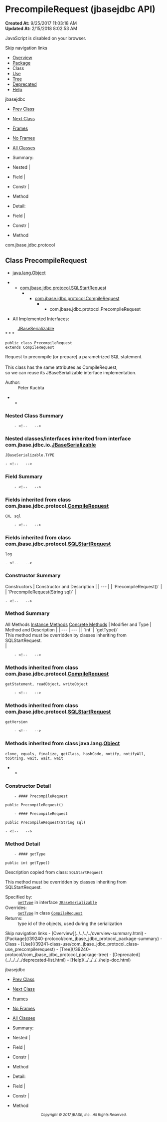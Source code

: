 # PrecompileRequest (jbasejdbc   API)

**Created At:** 9/25/2017 11:03:18 AM  
**Updated At:** 2/15/2018 8:02:53 AM  

<script type="text/javascript"><!--
    try {
        if (location.href.indexOf('is-external=true') == -1) {
            parent.document.title="PrecompileRequest (jbasejdbc   API)";
        }
    }
    catch(err) {
    }
//-->
var methods = {"i0":10};
var tabs = {65535:["t0","All Methods"],2:["t2","Instance Methods"],8:["t4","Concrete Methods"]};
var altColor = "altColor";
var rowColor = "rowColor";
var tableTab = "tableTab";
var activeTableTab = "activeTableTab";</script><noscript><div>JavaScript is disabled on your browser.</div></noscript><!-- ========= START OF TOP NAVBAR ======= -->
<!--   -->
Skip navigation links
<!--   -->
- [Overview](../../../../overview-summary.html)
- [Package](/39240-protocol/com_jbase_jdbc_protocol_package-summary)
- Class
- [Use](/39241-class-use/com_jbase_jdbc_protocol_class-use_precompilerequest)
- [Tree](/39240-protocol/com_jbase_jdbc_protocol_package-tree)
- [Deprecated](../../../../deprecated-list.html)
- [Help](../../../../help-doc.html)


jbasejdbc <br>

- [Prev Class](/39240-protocol/com_jbase_jdbc_protocol_PColumnMetaData "class in com.jbase.jdbc.protocol")
- [Next Class](/39240-protocol/com_jbase_jdbc_protocol_PResultSet "class in com.jbase.jdbc.protocol")


- [Frames](../../../../index.html?com/jbase/jdbc/protocol//39240-protocol/com_jbase_jdbc_protocol_PrecompileRequest)
- [No Frames](/39240-protocol/com_jbase_jdbc_protocol_PrecompileRequest)


- [All Classes](../../../../allclasses-noframe.html)


<script type="text/javascript"><!--
  allClassesLink = document.getElementById("allclasses_navbar_top");
  if(window==top) {
    allClassesLink.style.display = "block";
  }
  else {
    allClassesLink.style.display = "none";
  }
  //--></script>

- Summary:
- Nested |
- Field |
- Constr |
- Method


- Detail:
- Field |
- Constr |
- Method
<!--   -->
<!-- ========= END OF TOP NAVBAR ========= --><!-- ======== START OF CLASS DATA ======== -->
com.jbase.jdbc.protocol

## Class PrecompileRequest

- [java.lang.Object](http://java.sun.com/j2se/1.5.0/docs/api/java/lang/Object.html?is-external=true "class or interface in java.lang")
- - [com.jbase.jdbc.protocol.SQLStartRequest](/39240-protocol/com_jbase_jdbc_protocol_SQLStartRequest "class in com.jbase.jdbc.protocol")
    - - [com.jbase.jdbc.protocol.CompileRequest](/39240-protocol/com_jbase_jdbc_protocol_CompileRequest "class in com.jbase.jdbc.protocol")
        - - com.jbase.jdbc.protocol.PrecompileRequest


- <dl><dt>All Implemented Interfaces:</dt>
<dd><a href="/39232-io/com_jbase_jdbc_io_jbaseserializable" title="interface in com.jbase.jdbc.io">JBaseSerializable</a></dd></dl>
* * *


```
public class PrecompileRequest
extends CompileRequest
```

Request to precompile (or prepare) a parametrized SQL statement.<br> <br> This class has the same attributes as CompileRequest,<br> so we can reuse its JBaseSerializable interface implementation.
<dl><dt><span class="simpleTagLabel">Author:</span></dt>
<dd>Peter Kucbta</dd></dl>

- <!-- ======== NESTED CLASS SUMMARY ======== -->
    - <!--   -->
### Nested Class Summary

        - <!--   -->
### Nested classes/interfaces inherited from interface com.jbase.jdbc.io.[JBaseSerializable](/39232-io/com_jbase_jdbc_io_jbaseserializable "interface in com.jbase.jdbc.io")
`JBaseSerializable.TYPE`

<!-- =========== FIELD SUMMARY =========== -->
    - <!--   -->
### Field Summary

        - <!--   -->
### Fields inherited from class com.jbase.jdbc.protocol.[CompileRequest](/39240-protocol/com_jbase_jdbc_protocol_CompileRequest "class in com.jbase.jdbc.protocol")
`CN, sql`


        - <!--   -->
### Fields inherited from class com.jbase.jdbc.protocol.[SQLStartRequest](/39240-protocol/com_jbase_jdbc_protocol_SQLStartRequest "class in com.jbase.jdbc.protocol")
`log`

<!-- ======== CONSTRUCTOR SUMMARY ======== -->
    - <!--   -->
### Constructor Summary


<caption><span>Constructors</span><span class="tabEnd"> </span></caption>| Constructor and Description |
| --- |
| `PrecompileRequest()`  |
| `PrecompileRequest(String sql)`  |

<!-- ========== METHOD SUMMARY =========== -->
    - <!--   -->
### Method Summary


<caption><span id="t0" class="activeTableTab"><span>All Methods</span><span class="tabEnd"> </span></span><span id="t2" class="tableTab"><span><a href="javascript:show(2);">Instance Methods</a></span><span class="tabEnd"> </span></span><span id="t4" class="tableTab"><span><a href="javascript:show(8);">Concrete Methods</a></span><span class="tabEnd"> </span></span></caption>| Modifier and Type | Method and Description |
| --- | --- |
| `int` | `getType()`<br>This method must be overridden by classes inheriting from SQLStartRequest.<br> |


        - <!--   -->
### Methods inherited from class com.jbase.jdbc.protocol.[CompileRequest](/39240-protocol/com_jbase_jdbc_protocol_CompileRequest "class in com.jbase.jdbc.protocol")
`getStatement, readObject, writeObject`


        - <!--   -->
### Methods inherited from class com.jbase.jdbc.protocol.[SQLStartRequest](/39240-protocol/com_jbase_jdbc_protocol_SQLStartRequest "class in com.jbase.jdbc.protocol")
`getVersion`


        - <!--   -->
### Methods inherited from class java.lang.[Object](http://java.sun.com/j2se/1.5.0/docs/api/java/lang/Object.html?is-external=true "class or interface in java.lang")
`clone, equals, finalize, getClass, hashCode, notify, notifyAll, toString, wait, wait, wait`

- <!-- ========= CONSTRUCTOR DETAIL ======== -->
    - <!--   -->
### Constructor Detail
<!--   -->
        - #### PrecompileRequest

```
public PrecompileRequest()
```

<!--   -->
        - #### PrecompileRequest

```
public PrecompileRequest(String sql)
```

<!-- ============ METHOD DETAIL ========== -->
    - <!--   -->
### Method Detail
<!--   -->
        - #### getType

```
public int getType()
```

Description copied from class: `SQLStartRequest`

This method must be overridden by classes inheriting from SQLStartRequest.
<dl><dt><span class="overrideSpecifyLabel">Specified by:</span></dt>
<dd>
<code><a href="/39232-io/com_jbase_jdbc_io_jbaseserializable#getType--">getType</a></code> in interface <code><a href="/39232-io/com_jbase_jdbc_io_jbaseserializable" title="interface in com.jbase.jdbc.io">JBaseSerializable</a></code>
</dd>
<dt><span class="overrideSpecifyLabel">Overrides:</span></dt>
<dd>
<code><a href="/39240-protocol/com_jbase_jdbc_protocol_CompileRequest#getType--">getType</a></code> in class <code><a href="/39240-protocol/com_jbase_jdbc_protocol_CompileRequest" title="class in com.jbase.jdbc.protocol">CompileRequest</a></code>
</dd>
<dt><span class="returnLabel">Returns:</span></dt>
<dd>type id of the objects, used during the serialization</dd></dl>
<!-- ========= END OF CLASS DATA ========= --><!-- ======= START OF BOTTOM NAVBAR ====== -->
<!--   -->
Skip navigation links
<!--   -->
- [Overview](../../../../overview-summary.html)
- [Package](/39240-protocol/com_jbase_jdbc_protocol_package-summary)
- Class
- [Use](/39241-class-use/com_jbase_jdbc_protocol_class-use_precompilerequest)
- [Tree](/39240-protocol/com_jbase_jdbc_protocol_package-tree)
- [Deprecated](../../../../deprecated-list.html)
- [Help](../../../../help-doc.html)


jbasejdbc <br>

- [Prev Class](/39240-protocol/com_jbase_jdbc_protocol_PColumnMetaData "class in com.jbase.jdbc.protocol")
- [Next Class](/39240-protocol/com_jbase_jdbc_protocol_PResultSet "class in com.jbase.jdbc.protocol")


- [Frames](../../../../index.html?com/jbase/jdbc/protocol//39240-protocol/com_jbase_jdbc_protocol_PrecompileRequest)
- [No Frames](/39240-protocol/com_jbase_jdbc_protocol_PrecompileRequest)


- [All Classes](../../../../allclasses-noframe.html)


<script type="text/javascript"><!--
  allClassesLink = document.getElementById("allclasses_navbar_bottom");
  if(window==top) {
    allClassesLink.style.display = "block";
  }
  else {
    allClassesLink.style.display = "none";
  }
  //--></script>

- Summary:
- Nested |
- Field |
- Constr |
- Method


- Detail:
- Field |
- Constr |
- Method
<!--   -->
<!-- ======== END OF BOTTOM NAVBAR ======= -->
<small>			<center>			<i>Copyright © 2017 jBASE, Inc.. All Rights Reserved.</i>		</center></small>
